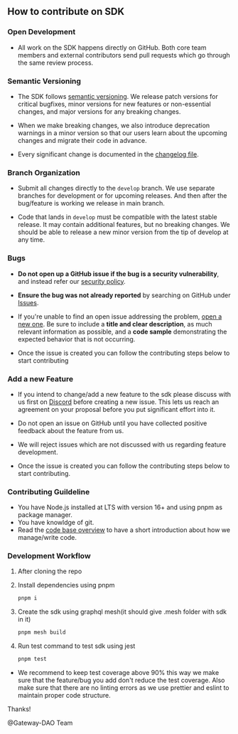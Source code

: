 
## How to contribute on SDK

### Open Development
* All work on the SDK happens directly on GitHub. Both core team members and external contributors send pull requests which go through the same review process.

### Semantic Versioning
* The SDK follows [semantic versioning](https://semver.org/). We release patch versions for critical bugfixes, minor versions for new features or non-essential changes, and major versions for any breaking changes. 

* When we make breaking changes, we also introduce deprecation warnings in a minor version so that our users learn about the upcoming changes and migrate their code in advance. 

* Every significant change is documented in the [changelog file](https://github.com/Gateway-DAO/javascript-sdk/blob/main/CHANGELOG.md).

### Branch Organization
* Submit all changes directly to the ```develop``` branch. We use separate branches for development or for upcoming releases. And then after the bug/feature is working we release in main branch.

* Code that lands in ```develop``` must be compatible with the latest stable release. It may contain additional features, but no breaking changes. We should be able to release a new minor version from the tip of develop at any time.

 
### Bugs

* **Do not open up a GitHub issue if the bug is a security vulnerability**, and instead refer our [security policy](https://github.com/Gateway-DAO/javascript-sdk/blob/main/SECURITY.md).

* **Ensure the bug was not already reported** by searching on GitHub under [Issues](https://github.com/Gateway-dao/javascript-sdk/issues).

* If you're unable to find an open issue addressing the problem, [open a new one](https://github.com/Gateway-dao/javascript-sdk/issues/new). Be sure to include a **title and clear description**, as much relevant information as possible, and a **code sample** demonstrating the expected behavior that is not occurring.

* Once the issue is created you can follow the contributing steps below to start contributing


### **Add a new Feature**

* If you intend to change/add a new feature to the sdk please discuss with us first on [Discord](https://discord.gg/tgt3KjcHGs) before creating a new issue. This lets us reach an agreement on your proposal before you put significant effort into it.

* Do not open an issue on GitHub until you have collected positive feedback about the feature from us. 

* We will reject issues which are not discussed with us regarding feature development. 

* Once the issue is created you can follow the contributing steps below to start contributing.

### Contributing Guildeline
* You have Node.js installed at LTS with version 16+ and using pnpm as package manager.
* You have knowldge of git.
* Read the [code base overview](https://github.com/Gateway-DAO/javascript-sdk/blob/main/CODE_BASE_OVERVIEW.md) to have a short introduction about how we manage/write code.  

### Development Workflow

1. After cloning the repo

2. Install dependencies using pnpm

   ```sh
   pnpm i
   ```

3. Create the sdk using graphql mesh(it should give .mesh folder with sdk in it)

   ```sh
   pnpm mesh build
   ```

4. Run test command to test sdk using jest

   ```sh
   pnpm test
   ```
* We recommend to keep test coverage above 90% this way we make sure that the feature/bug you add don't reduce the test coverage. Also make sure that there are no linting errors as we use prettier and eslint to maintain proper code structure.  

Thanks!

@Gateway-DAO Team